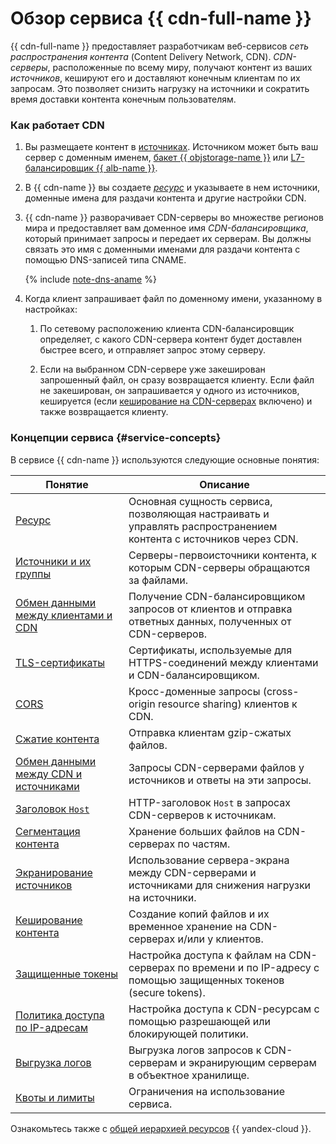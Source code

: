 # Обзор сервиса {{ cdn-full-name }}

{{ cdn-full-name }} предоставляет разработчикам веб-сервисов _сеть распространения контента_ (Content Delivery Network, CDN). _CDN-серверы_, расположенные по всему миру, получают контент из ваших _источников_, кешируют его и доставляют конечным клиентам по их запросам. Это позволяет снизить нагрузку на источники и сократить время доставки контента конечным пользователям.

### Как работает CDN

1. Вы размещаете контент в [источниках](origins.md). Источником может быть ваш сервер с доменным именем, [бакет {{ objstorage-name }}](../../storage/concepts/bucket.md) или [L7-балансировщик {{ alb-name }}](../../application-load-balancer/concepts/application-load-balancer.md).
1. В {{ cdn-name }} вы создаете [_ресурс_](resource.md) и указываете в нем источники, доменные имена для раздачи контента и другие настройки CDN. 
1. {{ cdn-name }} разворачивает CDN-серверы во множестве регионов мира и предоставляет вам доменное имя _CDN-балансировщика_, который принимает запросы и передает их серверам. Вы должны связать это имя с доменными именами для раздачи контента с помощью DNS-записей типа CNAME.

   {% include [note-dns-aname](../../_includes/cdn/note-dns-aname.md) %}

1. Когда клиент запрашивает файл по доменному имени, указанному в настройках:

   1. По сетевому расположению клиента CDN-балансировщик определяет, с какого CDN-сервера контент будет доставлен быстрее всего, и отправляет запрос этому серверу.
   
   1. Если на выбранном CDN-сервере уже закеширован запрошенный файл, он сразу возвращается клиенту. Если файл не закеширован, он запрашивается у одного из источников, кешируется (если [кеширование на CDN-серверах](caching.md#server-side) включено) и также возвращается клиенту. 

### Концепции сервиса {#service-concepts}

В сервисе {{ cdn-name }} используются следующие основные понятия:

| Понятие | Описание |
| --- | --- |
| [Ресурс](./resource.md) | Основная сущность сервиса, позволяющая настраивать и управлять распространением контента с источников через CDN. |
| [Источники и их группы](./origins.md) | Серверы-первоисточники контента, к которым CDN-серверы обращаются за файлами. |
| [Обмен данными между клиентами и CDN](./clients-to-servers.md) | Получение CDN-балансировщиком запросов от клиентов и отправка ответных данных, полученных от CDN-серверов. |
| [TLS-сертификаты](./clients-to-servers-tls.md) | Сертификаты, используемые для HTTPS-соединений между клиентами и CDN-балансировщиком. |
| [CORS](./cors.md) | Кросс-доменные запросы (cross-origin resource sharing) клиентов к CDN. |
| [Сжатие контента](./compression.md) | Отправка клиентам gzip-сжатых файлов. |
| [Обмен данными между CDN и источниками](./servers-to-origins.md) | Запросы CDN-серверами файлов у источников и ответы на эти запросы. |
| [Заголовок `Host`](./servers-to-origins-host.md) | HTTP-заголовок `Host` в запросах CDN-серверов к источникам. |
| [Сегментация контента](./slicing.md) | Хранение больших файлов на CDN-серверах по частям. |
| [Экранирование источников](./origins-shielding.md) | Использование сервера-экрана между CDN-серверами и источниками для снижения нагрузки на источники. |
| [Кеширование контента](./caching.md) | Создание копий файлов и их временное хранение на CDN-серверах и/или у клиентов. |
| [Защищенные токены](./secure-tokens.md) | Настройка доступа к файлам на CDN-серверах по времени и по IP-адресу с помощью защищенных токенов (secure tokens). |
| [Политика доступа по IP-адресам](./ip-address-acl.md) | Настройка доступа к CDN-ресурсам с помощью разрешающей или блокирующей политики. |
| [Выгрузка логов](./logs.md) | Выгрузка логов запросов к CDN-серверам и экранирующим серверам в объектное хранилище. |
| [Квоты и лимиты](./limits.md) | Ограничения на использование сервиса. |

Ознакомьтесь также с [общей иерархией ресурсов](../../resource-manager/concepts/resources-hierarchy.md) {{ yandex-cloud }}.
